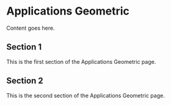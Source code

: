# Applications Geometric

Content goes here.

## Section 1

This is the first section of the Applications Geometric page.

## Section 2

This is the second section of the Applications Geometric page.

